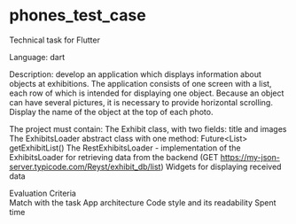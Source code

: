 # phones_test_case

Technical task for Flutter

Language: dart

Description: develop an application which displays information about objects at exhibitions. The application consists of one screen with a list, each row of which is intended for displaying one object. Because an object can have several pictures, it is necessary to provide horizontal scrolling. Display the name of the object at the top of each photo.

The project must contain:
The Exhibit class, with two fields: title and images
The ExhibitsLoader abstract class with one method: Future<List<Exhibit>> getExhibitList()
The RestExhibitsLoader - implementation of the ExhibitsLoader for retrieving data from the backend (GET https://my-json-server.typicode.com/Reyst/exhibit_db/list)
Widgets for displaying received data
		 	 	 								
Evaluation Criteria				 								
Match with the task
App architecture
Code style and its readability
Spent time

